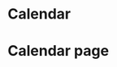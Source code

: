 <!-- CSS Links -->
<link rel="stylesheet" href="../Navbar/base.css">
<link rel="stylesheet" href="../Navbar/navbar.css">

<!-- PHP Include -->
<?php include "../Navbar/navbar.php"; ?>

<!-- Main Navigation Sidebar Container -->
<div class="main-content">
    <h1>Calendar</h1>
    <div class="calendar-container">
        <!-- Calendar will be rendered here -->
         <h1>Calendar page</h1>
    </div>
</div>

<!-- JavaScript Files -->
<script src="../Navbar/core.js"></script>
<script src="../Navbar/dropdowns.js"></script>
<script src="../Navbar/editing.js"></script>
<script src="../Navbar/workspaces.js"></script>
<script src="../Navbar/tasks.js"></script>
<script src="../Navbar/sidebar.js"></script>
<script src="../Navbar/main.js"></script>